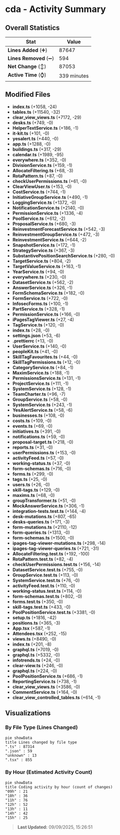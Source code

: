 # cda - Activity Summary 

## Overall Statistics

| Stat                   | Value                                                             |
| ---------------------- | ----------------------------------------------------------------- |
| **Lines Added** (➕)   | 87647                                          |
| **Lines Removed** (➖) | 594                                        |
| **Net Change** (↕)    | 87053                |
| **Active Time** (⌚)   | 339 minutes |


## Modified Files
- **index.ts** (+1058, -24)
- **tables.ts** (+11540, -32)
- **clear_view_views.ts** (+7172, -29)
- **desks.ts** (+749, -0)
- **HelperTextService.ts** (+186, -1)
- **it-kit.ts** (+101, -0)
- **yesalert.ts** (+440, -0)
- **app.ts** (+1288, -0)
- **buildings.ts** (+317, -29)
- **calendar.ts** (+1989, -95)
- **everywhere.ts** (+352, -0)
- **DivisionService.ts** (+159, -1)
- **AllocateFiltering.ts** (+68, -3)
- **RotaPattern.ts** (+87, -0)
- **checkUserPermissions.ts** (+61, -0)
- **ClearViewUser.ts** (+153, -0)
- **CostService.ts** (+744, -1)
- **InitiativeGroupService.ts** (+490, -1)
- **LoggingService.ts** (+1372, -0)
- **NotificationService.ts** (+2140, -0)
- **PermissionService.ts** (+1336, -4)
- **PoolService.ts** (+612, -2)
- **ProposalService.ts** (+680, -3)
- **ReinvestmentForecastService.ts** (+542, -3)
- **ReinvestmentGroupService.ts** (+472, -3)
- **ReinvestmentService.ts** (+644, -2)
- **SnapshotService.ts** (+172, -1)
- **StrategyService.ts** (+367, -3)
- **SubstantivePositionSearchService.ts** (+280, -0)
- **TargetService.ts** (+804, -2)
- **TargetValueService.ts** (+163, -1)
- **YearService.ts** (+94, -0)
- **everywhere.ts** (+230, -0)
- **DatasetService.ts** (+562, -2)
- **AnswerService.ts** (+326, -1)
- **FormSchemaService.ts** (+182, -0)
- **FormService.ts** (+722, -0)
- **InfosecForms.ts** (+100, -1)
- **PartService.ts** (+328, -1)
- **PermissionService.ts** (+166, -0)
- **iPagesTagViewer.ts** (+27, -4)
- **TagService.ts** (+120, -0)
- **index.ts** (+28, -0)
- **settings.json** (+53, -6)
- **.prettierrc** (+13, -0)
- **UserService.ts** (+140, -0)
- **peopleKit.ts** (+41, -0)
- **SkillTagFavourites.ts** (+44, -0)
- **SkillTagPermissions.ts** (+12, -0)
- **CategoryService.ts** (+84, -1)
- **MaximService.ts** (+188, -1)
- **PermissionsService.ts** (+131, -1)
- **ProjectService.ts** (+111, -1)
- **SystemService.ts** (+128, -1)
- **TeamCharter.ts** (+96, -7)
- **GroupService.ts** (+58, -0)
- **SystemService.ts** (+243, -1)
- **YesAlertService.ts** (+58, -6)
- **businesses.ts** (+108, -0)
- **costs.ts** (+109, -0)
- **events.ts** (+69, -0)
- **initiatives.ts** (+391, -0)
- **notifications.ts** (+59, -0)
- **proposal-target.ts** (+218, -0)
- **reports.ts** (+31, -0)
- **userPermissions.ts** (+153, -0)
- **activityFeed.ts** (+57, -0)
- **working-status.ts** (+37, -0)
- **form-schemas.ts** (+716, -0)
- **forms.ts** (+299, -0)
- **tags.ts** (+25, -0)
- **users.ts** (+26, -0)
- **skill-tags.ts** (+129, -0)
- **maxims.ts** (+68, -0)
- **groupTransformer.ts** (+51, -0)
- **MockAnswerService.ts** (+306, -1)
- **integration-tests.test.ts** (+144, -4)
- **desk-mutations.ts** (+807, -65)
- **desks-queries.ts** (+171, -3)
- **form-mutations.ts** (+2110, -12)
- **form-queries.ts** (+1313, -0)
- **form-schemas.ts** (+1500, -0)
- **ipages-tag-viewer-mutations.ts** (+298, -14)
- **ipages-tag-viewer-queries.ts** (+721, -31)
- **AllocateFiltering.test.ts** (+192, -100)
- **RotaPattern.test.ts** (+82, -4)
- **checkUserPermissions.test.ts** (+156, -14)
- **DatasetService.test.ts** (+755, -0)
- **GroupService.test.ts** (+113, -0)
- **SystemService.test.ts** (+76, -0)
- **activityFeed.test.ts** (+110, -0)
- **working-status.test.ts** (+114, -0)
- **form-schemas.test.ts** (+802, -0)
- **forms.test.ts** (+350, -0)
- **skill-tags.test.ts** (+433, -0)
- **PoolPositionService.test.ts** (+3381, -0)
- **setup.ts** (+1816, -42)
- **positions.ts** (+365, -3)
- **App.tsx** (+587, -1)
- **Attendees.tsx** (+252, -15)
- **views.ts** (+8490, -0)
- **index.ts** (+201, -8)
- **graphql.ts** (+7019, -0)
- **graphql.ts** (+5332, -0)
- **infotrends.ts** (+24, -0)
- **clear-view.ts** (+246, -0)
- **graphql.ts** (+224, -0)
- **PoolPositionService.ts** (+686, -1)
- **ReportingService.ts** (+738, -1)
- **clear_view_views.ts** (+3586, -0)
- **CommentService.ts** (+164, -0)
- **clear_view_controlled_tables.ts** (+614, -1)

## Visualizations

### By File Type (Lines Changed)

```mermaid
pie showData
title Lines changed by file type
".ts" : 87314
".json" : 59
"unknown" : 13
".tsx" : 855
```

### By Hour (Estimated Activity Count)

```mermaid
pie showData
title Coding activity by hour (count of changes)
"09h" : 21
"10h" : 36
"11h" : 76
"12h" : 52
"13h" : 11
"14h" : 42
"15h" : 25
```


> **Last Updated:** 09/09/2025, 15:26:51